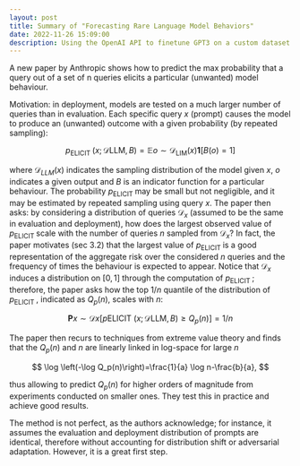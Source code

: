 ```yaml
---
layout: post
title: Summary of "Forecasting Rare Language Model Behaviors"
date: 2022-11-26 15:09:00
description: Using the OpenAI API to finetune GPT3 on a custom dataset
---
```


A new paper by Anthropic shows how to predict the max probability that a query out of a set of n queries elicits a particular (unwanted) model behaviour.

Motivation: in deployment, models are tested on a much larger number of queries than in evaluation. Each specific query $x$ (prompt) causes the model to produce an (unwanted) outcome with a given probability (by repeated sampling):

$$ p_{\text {ELICIT }}\left(x ; \mathcal{D}{\mathrm{LLM}}, B\right)=\mathbb{E}{o \sim \mathcal{D}_{\mathrm{LIM}}(x)} \mathbf{1}[B(o)=1] $$

where $\mathcal D_{LLM}(x)$ indicates the sampling distribution of the model given $x$, $o$ indicates a given output and $B$ is an indicator function for a particular behaviour. The probability $p_{\text {ELICIT }}$may be small but not negligible, and it may be estimated by repeated sampling using query $x$. The paper then asks: by considering a distribution of queries $\mathcal D_x$ (assumed to be the same in evaluation and deployment), how does the largest observed value of $p_{\text {ELICIT }}$scale with the number of queries $n$ sampled from $\mathcal D_x$? In fact, the paper motivates (sec 3.2) that the largest value of $p_{\text {ELICIT }}$ is a good representation of the aggregate risk over the considered $n$ queries and the frequency of times the behaviour is expected to appear. Notice that $\mathcal D_x$ induces a distribution on $[0,1]$ through the computation of $p_{\text {ELICIT }}$; therefore, the paper asks how the top $1/n$ quantile of the distribution of $p_{\text {ELICIT }}$, indicated as $Q_p(n)$, scales with $n$:

$$ \mathbf{P}{x \sim \mathcal{D}x}\left[p{\text {ELICIT }}\left(x ; \mathcal{D}{\mathrm{LLM}}, B\right) \geq Q_p(n)\right]=1 / n $$

The paper then recurs to techniques from extreme value theory and finds that the $Q_p(n)$ and $n$ are linearly linked in log-space for large $n$

$$ \log \left(-\log Q_p(n)\right)=\frac{1}{a} \log n-\frac{b}{a}, $$

thus allowing to predict $Q_p(n)$ for higher orders of magnitude from experiments conducted on smaller ones. They test this in practice and achieve good results.

The method is not perfect, as the authors acknowledge; for instance, it assumes the evaluation and deployment distribution of prompts are identical, 
therefore without accounting for distribution shift or adversarial adaptation. However, it is a great first step.